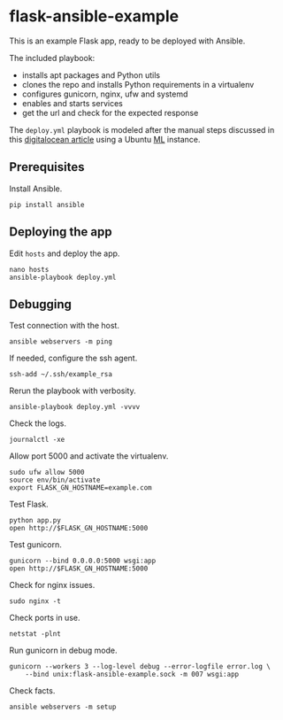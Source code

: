 # flask-ansible-example

This is an example Flask app, ready to be deployed with Ansible.

The included playbook:
- installs apt packages and Python utils
- clones the repo and installs Python requirements in a virtualenv
- configures gunicorn, nginx, ufw and systemd
- enables and starts services
- get the url and check for the expected response

The `deploy.yml` playbook is modeled after the manual steps discussed in this [digitalocean article](https://www.digitalocean.com/community/tutorials/how-to-serve-flask-applications-with-gunicorn-and-nginx-on-ubuntu-16-04) using a Ubuntu [ML](https://www.digitalocean.com/community/tutorials/how-to-use-the-machine-learning-one-click-install-image-on-digitalocean) instance.

## Prerequisites

Install Ansible.
```
pip install ansible
```

## Deploying the app

Edit `hosts` and deploy the app.
```
nano hosts
ansible-playbook deploy.yml
```

## Debugging

Test connection with the host.
```
ansible webservers -m ping
```

If needed, configure the ssh agent.
```
ssh-add ~/.ssh/example_rsa
```

Rerun the playbook with verbosity.
```
ansible-playbook deploy.yml -vvvv
```

Check the logs.
```
journalctl -xe
```

Allow port 5000 and activate the virtualenv.
```
sudo ufw allow 5000
source env/bin/activate
export FLASK_GN_HOSTNAME=example.com
```

Test Flask.
```
python app.py
open http://$FLASK_GN_HOSTNAME:5000
```

Test gunicorn.
```
gunicorn --bind 0.0.0.0:5000 wsgi:app
open http://$FLASK_GN_HOSTNAME:5000
```

Check for nginx issues.
```
sudo nginx -t
```

Check ports in use.
```
netstat -plnt
```

Run gunicorn in debug mode.
```
gunicorn --workers 3 --log-level debug --error-logfile error.log \
    --bind unix:flask-ansible-example.sock -m 007 wsgi:app
```

Check facts.
```
ansible webservers -m setup
```
